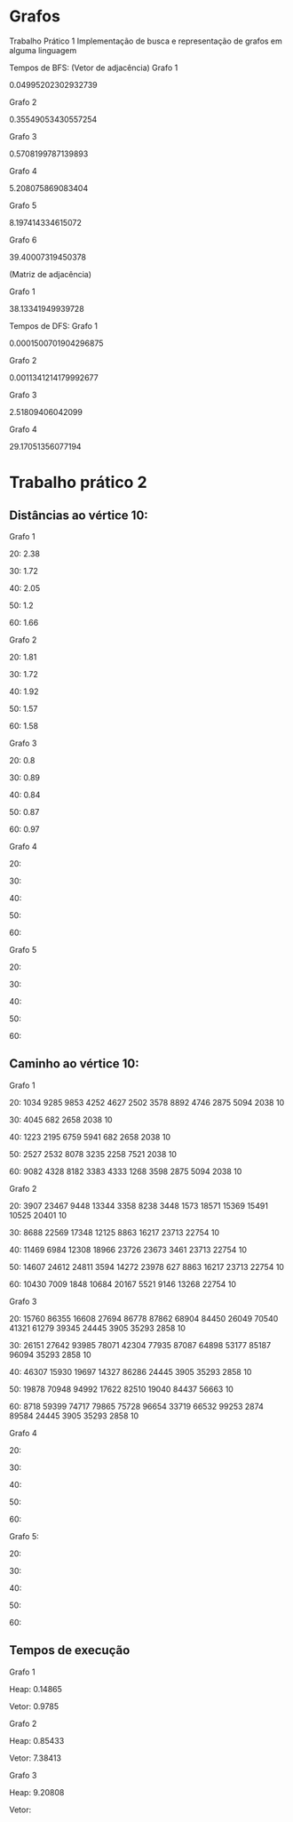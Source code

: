 # Grafos
Trabalho Prático 1
Implementação de busca e representação de grafos em alguma linguagem

Tempos de BFS:
(Vetor de adjacência)
Grafo 1

0.04995202302932739

Grafo 2

0.35549053430557254

Grafo 3

0.5708199787139893

Grafo 4

5.208075869083404

Grafo 5

8.197414334615072

Grafo 6

39.40007319450378

(Matriz de adjacência)

Grafo 1

38.13341949939728

Tempos de DFS:
Grafo 1

0.0001500701904296875

Grafo 2

0.0011341214179992677

Grafo 3

2.51809406042099

Grafo 4

29.17051356077194

# Trabalho prático 2
## Distâncias ao vértice 10:

Grafo 1

20: 2.38  

30: 1.72

40: 2.05

50: 1.2

60: 1.66

Grafo 2

20: 1.81

30: 1.72

40: 1.92

50: 1.57

60: 1.58

Grafo 3

20: 0.8

30: 0.89

40: 0.84

50: 0.87

60: 0.97

Grafo 4

20:

30:

40:

50:

60:

Grafo 5

20:

30:

40:

50:

60:

## Caminho ao vértice 10:

Grafo 1

20: 1034 9285 9853 4252 4627 2502 3578 8892 4746 2875 5094 2038 10

30: 4045 682 2658 2038 10

40: 1223 2195 6759 5941 682 2658 2038 10

50: 2527 2532 8078 3235 2258 7521 2038 10

60: 9082 4328 8182 3383 4333 1268 3598 2875 5094 2038 10

Grafo 2 

20: 3907 23467 9448 13344 3358 8238 3448 1573 18571 15369 15491 10525 20401 10

30: 8688 22569 17348 12125 8863 16217 23713 22754 10

40: 11469 6984 12308 18966 23726 23673 3461 23713 22754 10

50: 14607 24612 24811 3594 14272 23978 627 8863 16217 23713 22754 10

60: 10430 7009 1848 10684 20167 5521 9146 13268 22754 10

Grafo 3

20: 15760 86355 16608 27694 86778 87862 68904 84450 26049 70540 41321 61279 39345 24445 3905 35293 2858 10

30: 26151 27642 93985 78071 42304 77935 87087 64898 53177 85187 96094 35293 2858 10

40: 46307 15930 19697 14327 86286 24445 3905 35293 2858 10 

50: 19878 70948 94992 17622 82510 19040 84437 56663 10

60: 8718 59399 74717 79865 75728 96654 33719 66532 99253 2874 89584 24445 3905 35293 2858 10

Grafo 4

20:

30:

40:

50: 

60:

Grafo 5:

20:

30:

40:

50:

60:

## Tempos de execução

Grafo 1

Heap: 0.14865

Vetor: 0.9785

Grafo 2

Heap: 0.85433

Vetor: 7.38413

Grafo 3

Heap: 9.20808

Vetor: 
